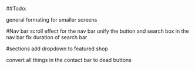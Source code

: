 ##Todo:

general formating for smaller screens

#Nav bar
scroll effect for the nav bar
unify the button and search box in the nav bar
fix duration of search bar

#sections
add dropdown to featured shop

convert all things in the contact bar to dead buttons

